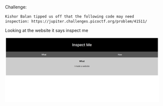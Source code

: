 Challenge:
```
Kishor Balan tipped us off that the following code may need inspection: https://jupiter.challenges.picoctf.org/problem/41511/
```
Looking at the website it says inspect me

<img src="Insp3ct0r.png" />
